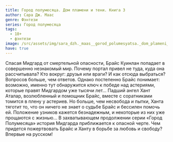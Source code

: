 ```yaml
---
title: Город полумесяца. Дом пламени и тени. Книга 3
author: Сара Дж. Маас
genre: Фэнтези
series: Город полумесяца
tags:
  - 18+
  - фэнтези
image: /src/assets/img/sara_dzh._maas__gorod_polumesyatsa._dom_plameni_i_teni.jpeg
have: true
---
```

Спасая Мидгард от смертельной опасности, Брайс Куинлан попадает в совершенно незнакомый мир. Почему портал привел не туда, куда она рассчитывала? Кто вокруг: друзья или враги? И как отсюда выбраться? Вопросов больше, чем ответов. Однако постепенно Брайс понимает: возможно, именно тут обнаружится ключ к победе над астериями, которые правят Мидгардом уже тысячи лет… Падший ангел Хант Аталар, возлюбленный и помощник Брайс, вместе с соратниками томится в плену у астериев. Но больше, чем несвобода и пытки, Ханта тяготит то, что он ничего не знает о судьбе Брайс и бессилен помочь ей. Положение узников кажется безнадежным, и некоторые из них уже прощаются с жизнью… В захватывающем продолжении серии «Город Полумесяца» история Мидгарда приближается к опасной черте. Чем придется пожертвовать Брайс и Ханту в борьбе за любовь и свободу? Впервые на русском!
